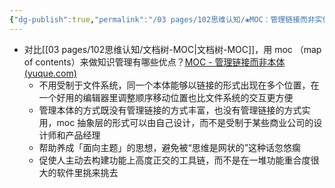 ```yaml
---
{"dg-publish":true,"permalink":"/03 pages/102思维认知/❀MOC：管理链接而非实体/","created":"2024-11-30T20:43:43.043+08:00","updated":"2025-03-04T13:39:47.408+08:00"}
---
```



- 对比[[03 pages/102思维认知/文档树-MOC\|文档树-MOC]]，用 moc （map of contents）来做知识管理有哪些优点？[MOC - 管理链接而非本体 (yuque.com)](https://www.yuque.com/deerain/gannbs/hb0gsd)
	- 不用受制于文件系统，同一个本体能够以链接的形式出现在多个位置，在一个好用的编辑器里调整顺序移动位置也比文件系统的交互更方便
	- 管理本体的方式既没有管理链接的方式丰富，也没有管理链接的方式实用，moc 抽象层的形式可以由自己设计，而不是受制于某些商业公司的设计师和产品经理
	- 帮助养成「面向主题」的思想，避免被“思维是网状的”这种话忽悠瘸
	- 促使人主动去构建功能上高度正交的工具链，而不是在一堆功能重合度很大的软件里挑来挑去